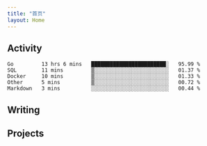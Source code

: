 ```yaml
---
title: "首页"
layout: Home
---
```


## Activity
<!--START_SECTION:waka-->
```text
Go         13 hrs 6 mins   ████████████████████████░   95.99 % 
SQL        11 mins         ▒░░░░░░░░░░░░░░░░░░░░░░░░   01.37 % 
Docker     10 mins         ▒░░░░░░░░░░░░░░░░░░░░░░░░   01.33 % 
Other      5 mins          ▒░░░░░░░░░░░░░░░░░░░░░░░░   00.72 % 
Markdown   3 mins          ░░░░░░░░░░░░░░░░░░░░░░░░░   00.44 % 
```
<!--END_SECTION:waka-->

## Writing
<PindedPosts />

## Projects
<Projects />
